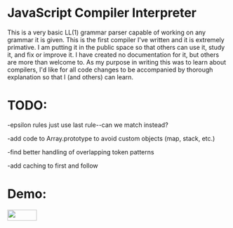 JavaScript Compiler Interpreter
================
This is a very basic LL(1) grammar parser capable of working on any grammar it is given.  This is the first compiler I've written and it is extremely primative.  I am putting it in the public space so that others can use it, study it, and fix or improve it.  I have created no documentation for it, but others are more than welcome to.  As my purpose in writing this was to learn about compilers, I'd like for all code changes to be accompanied by thorough explanation so that I (and others) can learn.

TODO:
============
-epsilon rules just use last rule--can we match instead?

-add code to Array.prototype to avoid custom objects (map, stack, etc.)

-find better handling of overlapping token patterns

-add caching to first and follow

Demo:
============
<a href="http://runnable.com/U2nMcy_2ccENMTyU/javascript-compiler-interpreter-for-jsci" target="_blank"><img src="https://runnable.com/external/styles/assets/runnablebtn.png" style="width:67px;height:25px;"></a>
